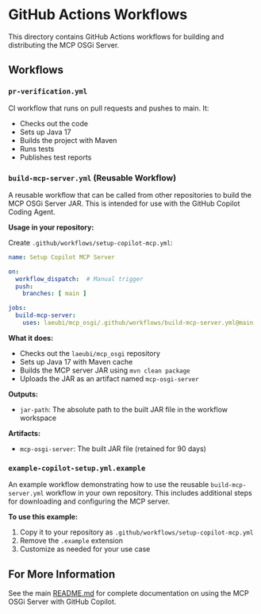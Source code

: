 # GitHub Actions Workflows

This directory contains GitHub Actions workflows for building and distributing the MCP OSGi Server.

## Workflows

### `pr-verification.yml`
CI workflow that runs on pull requests and pushes to main. It:
- Checks out the code
- Sets up Java 17
- Builds the project with Maven
- Runs tests
- Publishes test reports

### `build-mcp-server.yml` (Reusable Workflow)
A reusable workflow that can be called from other repositories to build the MCP OSGi Server JAR. This is intended for use with the GitHub Copilot Coding Agent.

**Usage in your repository:**

Create `.github/workflows/setup-copilot-mcp.yml`:

```yaml
name: Setup Copilot MCP Server

on:
  workflow_dispatch:  # Manual trigger
  push:
    branches: [ main ]

jobs:
  build-mcp-server:
    uses: laeubi/mcp_osgi/.github/workflows/build-mcp-server.yml@main
```

**What it does:**
- Checks out the `laeubi/mcp_osgi` repository
- Sets up Java 17 with Maven cache
- Builds the MCP server JAR using `mvn clean package`
- Uploads the JAR as an artifact named `mcp-osgi-server`

**Outputs:**
- `jar-path`: The absolute path to the built JAR file in the workflow workspace

**Artifacts:**
- `mcp-osgi-server`: The built JAR file (retained for 90 days)

### `example-copilot-setup.yml.example`
An example workflow demonstrating how to use the reusable `build-mcp-server.yml` workflow in your own repository. This includes additional steps for downloading and configuring the MCP server.

**To use this example:**
1. Copy it to your repository as `.github/workflows/setup-copilot-mcp.yml`
2. Remove the `.example` extension
3. Customize as needed for your use case

## For More Information

See the main [README.md](../../README.md) for complete documentation on using the MCP OSGi Server with GitHub Copilot.
